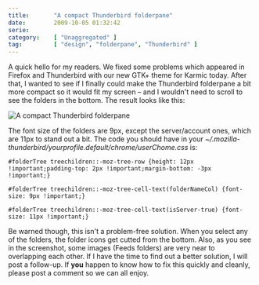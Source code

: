 ```yaml
---
title:       "A compact Thunderbird folderpane"
date:        2009-10-05 01:32:42
serie:       
category:    [ "Unaggregated" ]
tag:         [ "design", "folderpane", "Thunderbird" ]
---
```


A quick hello for my readers. We fixed some problems which appeared in Firefox and Thunderbird with our new GTK+ theme for Karmic today. After that, I wanted to see if I finally could make the Thunderbird folderpane a bit more compact so it would fit my screen – and I wouldn't need to scroll to see the folders in the bottom. The result looks like this:

![A compact Thunderbird folderpane](http://open.knome.fi/files/2009/10/compact_folderpane.png)

The font size of the folders are 9px, except the server/account ones, which are 11px to stand out a bit. The code you should have in your *~/.mozilla-thunderbird/yourprofile.default/chrome/userChome.css* is:

`#folderTree treechildren::-moz-tree-row {height: 12px !important;padding-top: 2px !important;margin-bottom: -3px !important;}`

`#folderTree treechildren::-moz-tree-cell-text(folderNameCol) {font-size: 9px !important;}`

`#folderTree treechildren::-moz-tree-cell-text(isServer-true) {font-size: 11px !important;}`

Be warned though, this isn't a problem-free solution. When you select any of the folders, the folder icons get cutted from the bottom. Also, as you see in the screenshot, some images (Feeds folders) are very near to overlapping each other. If I have the time to find out a better solution, I will post a follow-up. If **you** happen to know how to fix this quickly and cleanly, please post a comment so we can all enjoy.
